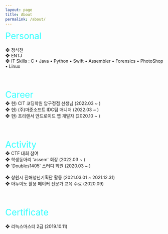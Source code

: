 ```yaml
---
layout: page
title: About
permalink: /about/
---
```

<span style="font-size:2em; color:#33FFFF;">Personal</span>
<br>      
❖  정석천      
❖  ENTJ    
❖  IT Skills : C • Java • Python • Swift • Assembler • Forensics • PhotoShop • Linux      
<br>
<br>
<br>

<span style="font-size:2em; color:#33FFFF;">Career</span>
<br>
❖  현) CIT 코딩학원 압구정점 선생님 (2022.03 ~ )  
❖  현) (주)마준소프트 IDC팀 매니저 (2022.03 ~ )   
❖  현) 프리랜서 안드로이드 앱 개발자 (2020.10 ~ )      
<br>
<br>
<br>

<span style="font-size:2em; color:#33FFFF;">Activity</span>
<br>
❖  CTF 대회 참여   
❖  학생동아리 'assem' 회장 (2022.03 ~ )    
❖  'Doubles1405' 스터디 회원 (2020.03 ~ )      
<br>
❖  창원시 진해청년기획단 활동 (2021.03.01 ~ 2021.12.31)       
❖  아두이노 활용 메이커 전문가 교육 수료 (2020.09)          
<br>
<br>
<br>

<span style="font-size:2em; color:#33FFFF;">Certificate</span>
<br>   
❖  리눅스마스터 2급 (2019.10.11)
